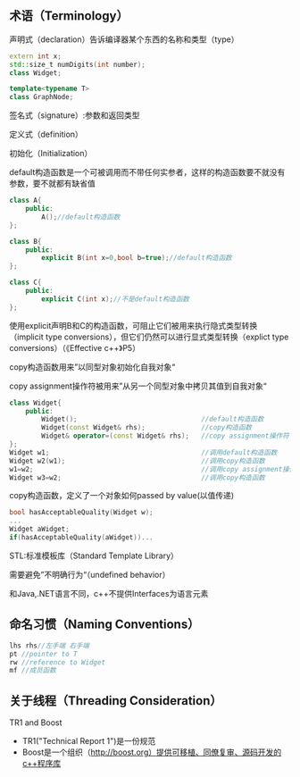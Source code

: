 ## 术语（Terminology）

声明式（declaration）告诉编译器某个东西的名称和类型（type）

```c++
extern int x;
std::size_t numDigits(int number);
class Widget;

template<typename T>
class GraphNode;
```

签名式（signature）:参数和返回类型

定义式（definition）

初始化（Initialization）

default构造函数是一个可被调用而不带任何实参者，这样的构造函数要不就没有参数，要不就都有缺省值

```c++
class A{
    public:
    	A();//default构造函数
};

class B{
    public:
    	explicit B(int x=0,bool b=true);//default构造函数
};

class C{
    public:
    	explicit C(int x);//不是default构造函数
};
```

使用explicit声明B和C的构造函数，可阻止它们被用来执行隐式类型转换（implicit type conversions），但它们仍然可以进行显式类型转换（explict type conversions）（《Effective c++》P5）

copy构造函数用来”以同型对象初始化自我对象“

copy assignment操作符被用来”从另一个同型对象中拷贝其值到自我对象“

```c++
class Widget{
    public:
    	Widget();								//default构造函数
    	Widget(const Widget& rhs);				//copy构造函数
    	Widget& operator=(const Widget& rhs);	//copy assignment操作符
};
Widget w1;										//调用default构造函数
Widget w2(w1);									//调用copy构造函数
w1=w2;											//调用copy assignment操作符
Widget w3=w2;									//调用copy构造函数
```

copy构造函数，定义了一个对象如何passed by value(以值传递)

```c++
bool hasAcceptableQuality(Widget w);
...
Widget aWidget;
if(hasAcceptableQuality(aWidget))...
```

STL:标准模板库（Standard Template Library）

需要避免”不明确行为“（undefined behavior）

和Java,.NET语言不同，c++不提供Interfaces为语言元素

## 命名习惯（Naming Conventions）

```c++
lhs rhs//左手端 右手端
pt //pointer to T
rw //reference to Widget
mf //成员函数
```

## 关于线程（Threading Consideration）

TR1 and Boost

+ TR1("Technical Report 1")是一份规范
+ Boost是一个组织（http://boost.org）提供可移植、同僚复审、源码开发的c++程序库